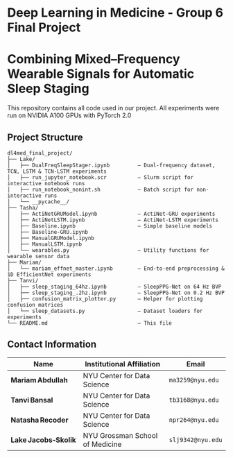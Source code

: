# Deep Learning in Medicine - Group 6 Final Project
#  Combining Mixed–Frequency Wearable Signals for Automatic Sleep Staging

This repository contains all code used in our project. All experiments were run on NVIDIA A100 GPUs with PyTorch 2.0 

## Project Structure

```
dl4med_final_project/
├── Lake/
│   ├── DualFreqSleepStager.ipynb         — Dual‐frequency dataset, TCN, LSTM & TCN‑LSTM experiments  
│   ├── run_jupyter_notebook.scr          — Slurm script for interactive notebook runs  
│   ├── run_notebook_nonint.sh            — Batch script for non-interactive runs  
│   └── __pycache__/                      
├── Tasha/
│   ├── ActiNetGRUModel.ipynb             — ActiNet‐GRU experiments  
│   ├── ActiNetLSTM.ipynb                 — ActiNet‐LSTM experiments  
│   ├── Baseline.ipynb                    — Simple baseline models  
│   ├── Baseline-GRU.ipynb                
│   ├── ManualGRUModel.ipynb              
│   ├── ManualLSTM.ipynb                  
│   └── wearables.py                      — Utility functions for wearable sensor data  
├── Mariam/
│   └── mariam_effnet_master.ipynb        — End‑to‑end preprocessing & 1D EfficientNet experiments  
├── Tanvi/
│   ├── sleep_staging_64hz.ipynb          — SleepPPG‑Net on 64 Hz BVP  
│   ├── sleep_staging_.2hz.ipynb          — SleepPPG‑Net on 0.2 Hz BVP  
│   ├── confusion_matrix_plotter.py       — Helper for plotting confusion matrices  
│   └── sleep_datasets.py                 — Dataset loaders for experiments  
└── README.md                             — This file  
```
## Contact Information
| Name                   | Institutional Affiliation       | Email             |
| ---------------------- | ------------------------------- | ----------------- |
| **Mariam Abdullah**    | NYU Center for Data Science     | `ma3259@nyu.edu`  |
| **Tanvi Bansal**       | NYU Center for Data Science     | `tb3168@nyu.edu`  |
| **Natasha Recoder**    | NYU Center for Data Science     | `npr264@nyu.edu`  |
| **Lake Jacobs‑Skolik** | NYU Grossman School of Medicine | `slj9342@nyu.edu` |

